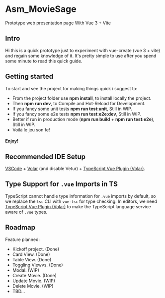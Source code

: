 # Asm_MovieSage

Prototype web presentation page With Vue 3 + Vite

## Intro
Hi this is a quick prototype just to experiment with vue-create (vue 3 + vite) and regain some knowledge of it.
It's pretty simple to use after you spend some minute to read this quick guide.

## Getting started
To start and see the project for making things quick i suggest to:
- From the project folder use **npm install**, to install locally the project.
- Then **npm run dev**, to Compile and Hot-Reload for Development.
- If you fancy some unit tests **npm run test:unit**, Still in WIP.
- If you fancy some e2e tests **npm run test:e2e:dev**, Still in WIP.
- Better if run in production mode (**npm run build** + **npm run test:e2e**), Still in WIP.
- Voilà le jeu son fe!

#### Enjoy!

## Recommended IDE Setup

[VSCode](https://code.visualstudio.com/) + [Volar](https://marketplace.visualstudio.com/items?itemName=Vue.volar) (and disable Vetur) + [TypeScript Vue Plugin (Volar)](https://marketplace.visualstudio.com/items?itemName=Vue.vscode-typescript-vue-plugin).

## Type Support for `.vue` Imports in TS

TypeScript cannot handle type information for `.vue` imports by default, so we replace the `tsc` CLI with `vue-tsc` for type checking. In editors, we need [TypeScript Vue Plugin (Volar)](https://marketplace.visualstudio.com/items?itemName=Vue.vscode-typescript-vue-plugin) to make the TypeScript language service aware of `.vue` types.

## Roadmap
Feature planned:
- Kickoff project. (Done)
- Card View. (Done)
- Table View. (Done)
- Toggling Viewvs. (Done)
- Modal. (WIP)
- Create Movie. (Done)
- Update Movie. (WIP)
- Delete Movie. (WIP)
- TBD...
